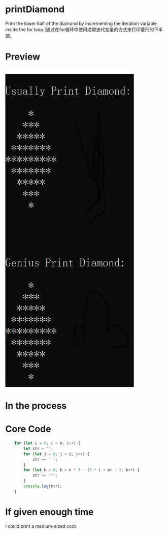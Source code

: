 # printDiamond
Print the lower half of the diamond by incrementing the iteration variable inside the for loop.|通过在for循环中使用递增迭代变量的方式来打印菱形的下半部。

# Preview
![image](https://github.com/Lumberjackisok/printDiamond/blob/main/dshafshreahe.png)

# In the process


# Core Code
```javascript
    for (let i = 0; i < n; i++) {
        let str = '';
        for (let j = 0; j < i; j++) {
            str += ' ';
        }
        for (let k = 0; k < n * 3 - (2 * i + n) - 1; k++) {
            str += '*';
        }
        console.log(str);
    }
```

# If given enough time
I could print a medium-sized cock